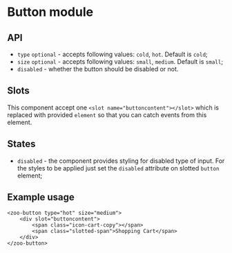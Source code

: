 # Button module

## API
- `type` `optional` - accepts following values: `cold`, `hot`. Default is `cold`;
- `size` `optional` - accepts following values: `small`, `medium`. Default is `small`;
 - `disabled` - whether the button should be disabled or not.

## Slots
This component accept one `<slot name="buttoncontent"></slot>` which is replaced with provided `element` so that you can catch events from this element.       

## States
- `disabled` - the component provides styling for disabled type of input. For the styles to be applied just set the `disabled` attribute on slotted `button` element;

## Example usage 
```
<zoo-button type="hot" size="medium">
	<div slot="buttoncontent">
		<span class="icon-cart-copy"></span>
		<span class="slotted-span">Shopping Cart</span>
	</div>
</zoo-button>
```